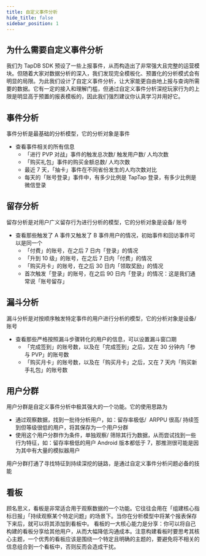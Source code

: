 ```yaml
---
title: 自定义事件分析
hide_title: false
sidebar_position: 1
---
```


## 为什么需要自定义事件分析
我们为 TapDB SDK 预设了一些上报事件，从而构造出了非常强大且完整的运营模块。但随着大家对数据分析的深入，我们发现完全模板化、预置化的分析模式会有明显的局限。为此我们设计了自定义事件分析，让大家能更自由地上报与查询所需要的数据。它有一定的接入和理解门槛，但通过自定义事件分析深挖玩家行为的上限是明显高于预置的报表模板的，因此我们强烈建议你认真学习并用好它。
## 事件分析
事件分析是最基础的分析模型，它的分析对象是事件
- 查看事件相关的所有信息
  - 「进行 PVP 对战」事件的触发总次数/ 触发用户数/ 人均次数
  - 「购买礼包」事件的购买金额总数/ 人均次数
  - 最近 7 天，「抽卡」事件在不同省份发生的人均次数对比
  - 每天的「账号登录」事件中，有多少比例是 TapTap 登录，有多少比例是微信登录
## 留存分析
留存分析是对用户广义留存行为进行分析的模型，它的分析对象是设备/ 账号
- 查看那些触发了 A 事件又触发了 B 事件用户的情况，初始事件和回访事件可以是同一个
  - 「付费」的账号，在之后 7 日内「登录」的情况
  - 「升到 10 级」的账号，在之后 7 日内「付费」的情况
  - 「购买月卡」的账号，在之后 30 日内「领取奖励」的情况
  - 首次触发「登录」的账号，在之后 90 日内「登录」的情况：这是我们通常说「账号留存」
## 漏斗分析
漏斗分析是对按顺序触发特定事件的用户进行分析的模型，它的分析对象是设备/ 账号
- 查看那些严格按照漏斗步骤转化的用户的信息，可以设置漏斗窗口期
  - 「完成签到」的账号数，以及在「完成签到」之后，又在 30 分钟内「参与 PVP」的账号数
  - 「购买月卡」的账号数，以及在「购买月卡」之后，又在 7 天内「购买新手礼包」的账号数
## 用户分群
用户分群是自定义事件分析中极其强大的一个功能。它的使用思路为
- 通过观察数据，找到一批待分析用户，如：留存率极低/  ARPPU 很高/ 持续签到但等级很低的用户，将其保存为一个用户分群
- 使用这个用户分群作为条件，单独观察/ 筛除其行为数据，从而尝试找到一些行为特征，如：留存率极低的用户 Android 版本都低于 7，那推测很可能是因为其中有大量的模拟器用户

用户分群打通了寻找特征到持续深挖的链路，是通过自定义事件分析问题必备的技能
## 看板
顾名思义，看板是非常适合用于观察数据的一个功能。它往往会用在「组建核心指标日报」「持续观察某个特定问题」的场景下。当你在分析模型中将某个报表保存下来后，就可以将其添加到看板中。
看板的一大核心能力是分享：你可以将自己构建的看板分享给其他用户，从而大幅降低沟通成本。注意构建看板时要思考其核心主题，一个优秀的看板应该是围绕一个特定且明确的主题的，要避免将不相关的信息组合到一个看板中，否则反而会造成干扰。
